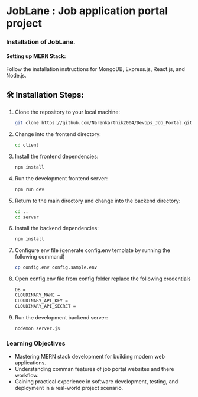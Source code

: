 # JobLane : Job application portal project

### Installation of JobLane.

#### Setting up MERN Stack:

Follow the installation instructions for MongoDB, Express.js, React.js, and Node.js.

<h2>🛠️ Installation Steps:</h2>

1. Clone the repository to your local machine:
    ```bash
    git clone https://github.com/Narenkarthik2004/Devops_Job_Portal.git 
    ```

2. Change into the frontend directory:
    ```bash
    cd client
    ```

3. Install the frontend dependencies:
    ```bash
    npm install
    ```

4. Run the development frontend server:
    ```bash
    npm run dev
    ```

5. Return to the main directory and change into the backend directory:
    ```bash
    cd ..
    cd server
    ```

6. Install the backend dependencies:
    ```bash
    npm install
    ```
7. Configure env file (generate config.env template by running the following command)
    ```bash
    cp config.env config.sample.env
    ```
8. Open config.env file from config folder replace the following credentials
    ```bash
    DB = 
    CLOUDINARY_NAME = 
    CLOUDINARY_API_KEY =
    CLOUDINARY_API_SECRET =
    ```
9. Run the development backend server:
    ```bash
    nodemon server.js
    ```



### Learning Objectives

- Mastering MERN stack development for building modern web applications.
- Understanding comman features of job portal websites and there workflow.
- Gaining practical experience in software development, testing, and deployment in a real-world project scenario.
